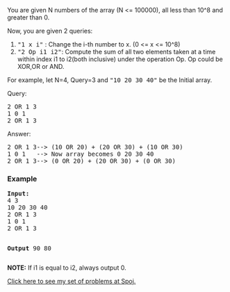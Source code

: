 <p>
You are given N numbers  of the array (N &lt;= 100000), all less than 10^8 and greater than 0.
</p>
<p>
Now, you are given 2 queries:
</p>
<ol>
  <li><tt>"1 x i"</tt> : Change the i-th number to x. (0 &lt;= x &lt;= 10^8)</li>
  <li><tt>"2 Op i1 i2"</tt>: Compute the sum of all two elements taken at a time within index i1 to i2(both inclusive) under the operation Op.
Op could be XOR,OR or AND.</li>
</ol>
<p>For example, let N=4, Query=3 and <tt>"10 20 30 40"</tt> be the Initial array.</p>

<p>Query:</p>
<pre>2 OR 1 3
1 0 1
2 OR 1 3
</pre>

<p>Answer:</p>

<pre>2 OR 1 3--&gt; (10 OR 20) + (20 OR 30) + (10 OR 30)
1 0 1   --&gt; Now array becomes 0 20 30 40
2 OR 1 3--&gt; (0 OR 20) + (20 OR 30) + (0 OR 30)</pre>

<h3>Example</h3>
<pre><strong>Input:</strong>
4 3
10 20 30 40
2 OR 1 3
1 0 1
2 OR 1 3

<strong>Output</strong>
90
80</pre>

<p><strong>NOTE:</strong> If i1 is equal to i2, always output 0.</p>
<p><a href="../../problems/INTRO/">Click here to see my set of problems at Spoj.</a></p>